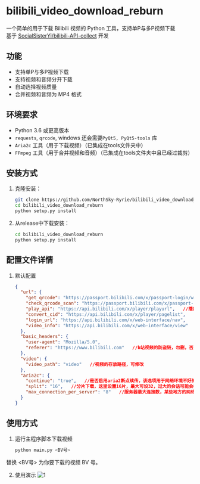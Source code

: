 # bilibili_video_download_reburn

一个简单的用于下载 Bilibili 视频的 Python 工具，支持单P与多P视频下载 </br>
基于 [SocialSisterYi/bilibili-API-collect](https://github.com/SocialSisterYi/bilibili-API-collect) 开发

## 功能

- 支持单P与多P视频下载
- 支持视频和音频分开下载
- 自动选择视频质量
- 合并视频和音频为 MP4 格式

## 环境要求

- Python 3.6 或更高版本
- `requests`, `qrcode`, windows 还会需要`PyQt5, PyQt5-tools` 库
- `Aria2c` 工具（用于下载视频）（已集成在tools文件夹中）
- `FFmpeg` 工具（用于合并视频和音频）（已集成在tools文件夹中且已经过裁剪）

## 安装方式

1. 克隆安装：

   ```bash
   git clone https://github.com/NorthSky-Ryrie/bilibili_video_download_reburn.git
   cd bilibili_video_download_reburn
   python setup.py install

2. 从release中下载安装：

   ```bash
   cd bilibili_video_download_reburn
   python setup.py install

## 配置文件详情

1. 默认配置
   ```json
   {
     "url": {
       "get_qrcode": "https://passport.bilibili.com/x/passport-login/web/qrcode/generate",   //获取二维码
       "check_qrcode_scan": "https://passport.bilibili.com/x/passport-login/web/qrcode/poll",   //查询二维码状态
       "play_api": "https://api.bilibili.com/x/player/playurl",   //播放器api
       "convert_cid": "https://api.bilibili.com/x/player/pagelist",   //将bvid转为cid
       "login_url": "https://api.bilibili.com/x/web-interface/nav",   //查询用户登录状态
       "video_info": "https://api.bilibili.com/x/web-interface/view"   //查询视频详细信息
     },
     "basic_headers": {
       "user-agent": "Mozilla/5.0",
       "referer": "https://www.bilibili.com"   //b站视频的防盗链，勿删，否则视频会无法下载
     },
     "video": {
       "video_path": "video"   //视频的存放路径，可修改
     },
     "aria2c": {
       "continue": "true",   //是否启用aria2断点续传，该选项用于网络环境不好的情况下使用，建议为true
       "split": "16",   //分片下载，这里设置16片，最大可设32，过大的会话可能会被服务器限流
       "max_connection_per_server": "8"   //服务器最大连接数，某些地方的网络可能会限制会话，若出现视频下载未响应请调整，默认为5
     }
   }

## 使用方式

1. 运行主程序脚本下载视频
   ```bash
   python main.py <BV号>
替换 <BV号> 为你要下载的视频 BV 号。 </br>

2. 使用演示
![1](https://github.com/user-attachments/assets/5cd99563-a747-4a60-b1ff-0cc64012f151)
